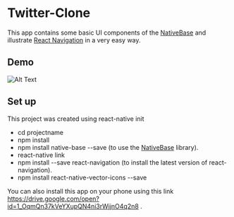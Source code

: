 # Twitter-Clone
  This app contains some basic UI components of the  [NativeBase](https://docs.nativebase.io/Components.html#Components) and illustrate [React Navigation](https://reactnavigation.org/) in a very easy way.
 
## Demo 

  ![Alt Text](https://user-images.githubusercontent.com/16924139/34470786-79fb0dfe-ef5f-11e7-8650-f603c9ddbdb7.gif)
  
  ## Set up
  This project was created using react-native init 
  * cd projectname
  * npm install
  * npm install native-base --save  (to use the [NativeBase](https://docs.nativebase.io/Components.html#Components) library).
  * react-native link
  * npm install --save react-navigation (to install the latest version of react-navigation).
  * npm install react-native-vector-icons --save 

You can also install this app on your phone using this link https://drive.google.com/open?id=1_OqmQn37kVeYXupQN4ni3rWjjnO4q2n8 .
  
